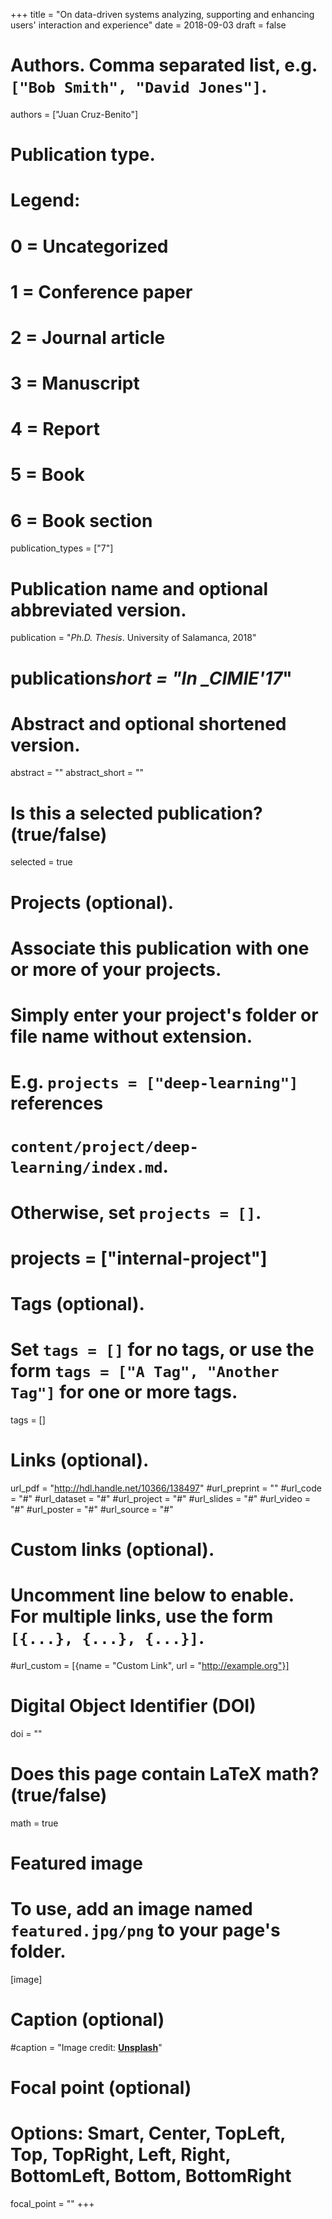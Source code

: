 +++
title = "On data-driven systems analyzing, supporting and enhancing users' interaction and experience"
date = 2018-09-03
draft = false

# Authors. Comma separated list, e.g. `["Bob Smith", "David Jones"]`.

authors = ["Juan Cruz-Benito"]

# Publication type.

# Legend:

# 0 = Uncategorized
# 1 = Conference paper
# 2 = Journal article
# 3 = Manuscript
# 4 = Report
# 5 = Book
# 6 = Book section

publication_types = ["7"]

# Publication name and optional abbreviated version.

publication = "_Ph.D. Thesis_. University of Salamanca, 2018"

# publication*short = "In \_CIMIE'17*"

# Abstract and optional shortened version.

abstract = ""
abstract_short = ""

# Is this a selected publication? (true/false)

selected = true

# Projects (optional).

# Associate this publication with one or more of your projects.

# Simply enter your project's folder or file name without extension.

# E.g. `projects = ["deep-learning"]` references

# `content/project/deep-learning/index.md`.

# Otherwise, set `projects = []`.

# projects = ["internal-project"]

# Tags (optional).

# Set `tags = []` for no tags, or use the form `tags = ["A Tag", "Another Tag"]` for one or more tags.

tags = []

# Links (optional).

url_pdf = "http://hdl.handle.net/10366/138497"
#url_preprint = ""
#url_code = "#"
#url_dataset = "#"
#url_project = "#"
#url_slides = "#"
#url_video = "#"
#url_poster = "#"
#url_source = "#"

# Custom links (optional).

# Uncomment line below to enable. For multiple links, use the form `[{...}, {...}, {...}]`.

#url_custom = [{name = "Custom Link", url = "http://example.org"}]

# Digital Object Identifier (DOI)

doi = ""

# Does this page contain LaTeX math? (true/false)

math = true

# Featured image

# To use, add an image named `featured.jpg/png` to your page's folder.

[image]

# Caption (optional)

#caption = "Image credit: [**Unsplash**](https://unsplash.com/photos/pLCdAaMFLTE)"

# Focal point (optional)

# Options: Smart, Center, TopLeft, Top, TopRight, Left, Right, BottomLeft, Bottom, BottomRight

focal_point = ""
+++
